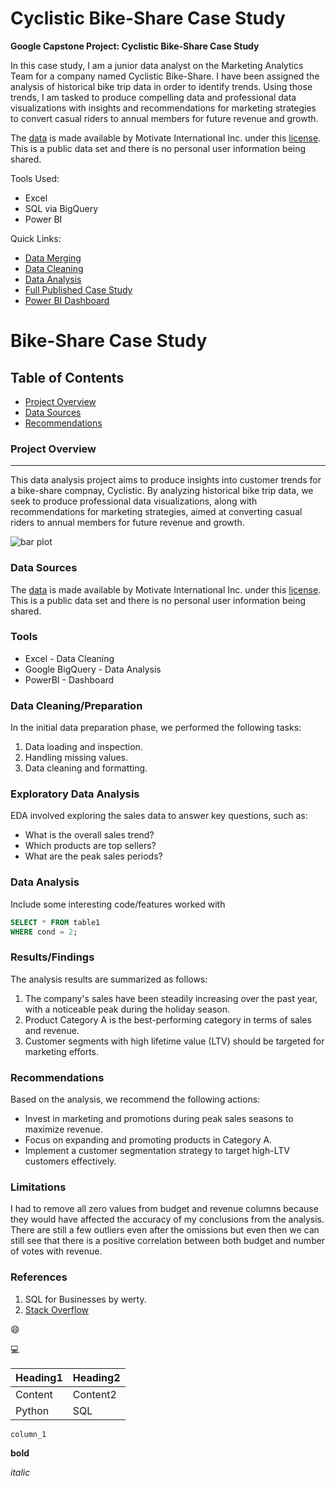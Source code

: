 # Cyclistic Bike-Share Case Study
**Google Capstone Project: Cyclistic Bike-Share Case Study**

In this case study, I am a junior data analyst on the Marketing Analytics Team for a company named Cyclistic Bike-Share. I have been assigned the analysis of historical bike trip data in order to identify trends. Using those trends, I am tasked to produce compelling data and professional data visualizations with insights and recommendations for marketing strategies to convert casual riders to annual members for future revenue and growth.

The [data](https://divvy-tripdata.s3.amazonaws.com/index.html) is made available by Motivate International Inc. under this [license](https://divvybikes.com/data-license-agreement). This is a public data set and there is no personal user information being shared. 

Tools Used:
* Excel
* SQL via BigQuery
* Power BI

Quick Links:
* [Data Merging](https://github.com/phelpsbp/Project-Files/blob/main/SQL/GoogleCaseStudy/Data%20Merging)
* [Data Cleaning](https://github.com/phelpsbp/Project-Files/blob/main/SQL/GoogleCaseStudy/Data%20Cleaning)
* [Data Analysis](https://github.com/phelpsbp/Project-Files/blob/main/SQL/GoogleCaseStudy/Data%20Analysis)
* [Full Published Case Study](https://phelpsbp.github.io/cyclistic-case-study-project.html)
* [Power BI Dashboard](https://app.powerbi.com/view?r=eyJrIjoiNDY5Y2NkYWYtY2M0Zi00YTJkLWE5MjQtMTBhMmU5ZjA0NGNiIiwidCI6IjM1NWI3MWIwLWEyMDQtNGMyMC05NzQ3LTVlYTU3OTQyNzkxZCIsImMiOjJ9)


# Bike-Share Case Study

## Table of Contents

- [Project Overview](#project-overview)
- [Data Sources](#data-sources)
- [Recommendations](#recommendations)

### Project Overview
---

This data analysis project aims to produce insights into customer trends for a bike-share compnay, Cyclistic. By analyzing historical bike trip data, we seek to produce professional data visualizations, along with recommendations for marketing strategies, aimed at converting casual riders to annual members for future revenue and growth.

![bar plot](https://github.com/Irene-arch/Documenting_Example/assets/56026296/5ebedeb8-65e4-4f09-a2a5-0699119f5ff7)


### Data Sources

The [data](https://divvy-tripdata.s3.amazonaws.com/index.html) is made available by Motivate International Inc. under this [license](https://divvybikes.com/data-license-agreement). This is a public data set and there is no personal user information being shared. 


### Tools

- Excel - Data Cleaning
- Google BigQuery - Data Analysis
- PowerBI - Dashboard


### Data Cleaning/Preparation

In the initial data preparation phase, we performed the following tasks:
1. Data loading and inspection.
2. Handling missing values.
3. Data cleaning and formatting.

### Exploratory Data Analysis

EDA involved exploring the sales data to answer key questions, such as:

- What is the overall sales trend?
- Which products are top sellers?
- What are the peak sales periods?

### Data Analysis

Include some interesting code/features worked with

```sql
SELECT * FROM table1
WHERE cond = 2;
```

### Results/Findings

The analysis results are summarized as follows:
1. The company's sales have been steadily increasing over the past year, with a noticeable peak during the holiday season.
2. Product Category A is the best-performing category in terms of sales and revenue.
3. Customer segments with high lifetime value (LTV) should be targeted for marketing efforts.

### Recommendations

Based on the analysis, we recommend the following actions:
- Invest in marketing and promotions during peak sales seasons to maximize revenue.
- Focus on expanding and promoting products in Category A.
- Implement a customer segmentation strategy to target high-LTV customers effectively.

### Limitations

I had to remove all zero values from budget and revenue columns because they would have affected the accuracy of my conclusions from the analysis. There are still a few outliers even after the omissions but even then we can still see that there is a positive correlation between both budget and number of votes with revenue.

### References

1. SQL for Businesses by werty.
2. [Stack Overflow](https://stack.com)

😄

💻

|Heading1|Heading2|
|--------|--------|
|Content|Content2|
|Python|SQL|

`column_1`

**bold**

*italic*
